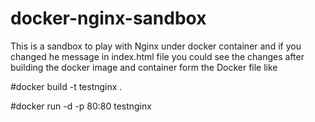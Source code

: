 # docker-nginx-sandbox
This is a sandbox to play with Nginx under docker container 
and if you changed he message in index.html file you could see the changes after building the docker image and container form the Docker file like 


#docker build -t testnginx .

#docker run -d -p 80:80 testnginx




